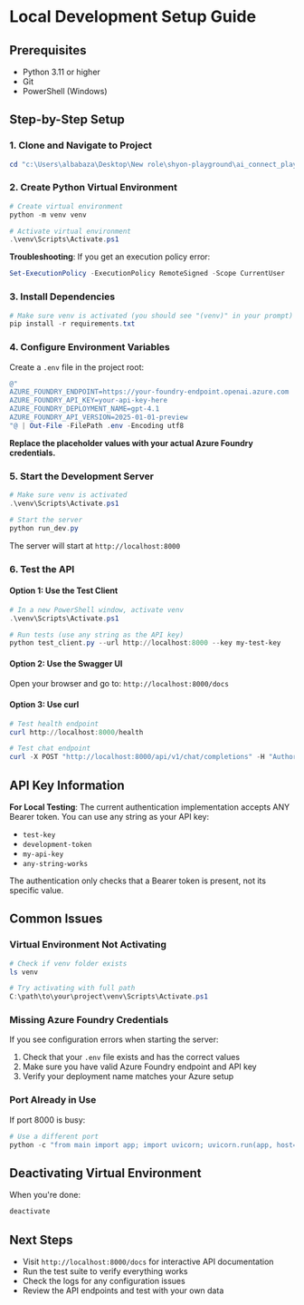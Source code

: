 # Local Development Setup Guide

## Prerequisites
- Python 3.11 or higher
- Git
- PowerShell (Windows)

## Step-by-Step Setup

### 1. Clone and Navigate to Project
```powershell
cd "c:\Users\albabaza\Desktop\New role\shyon-playground\ai_connect_playground\azure-foundry-api\ai-playground"
```

### 2. Create Python Virtual Environment
```powershell
# Create virtual environment
python -m venv venv

# Activate virtual environment
.\venv\Scripts\Activate.ps1
```

**Troubleshooting**: If you get an execution policy error:
```powershell
Set-ExecutionPolicy -ExecutionPolicy RemoteSigned -Scope CurrentUser
```

### 3. Install Dependencies
```powershell
# Make sure venv is activated (you should see "(venv)" in your prompt)
pip install -r requirements.txt
```

### 4. Configure Environment Variables
Create a `.env` file in the project root:
```powershell
@"
AZURE_FOUNDRY_ENDPOINT=https://your-foundry-endpoint.openai.azure.com
AZURE_FOUNDRY_API_KEY=your-api-key-here
AZURE_FOUNDRY_DEPLOYMENT_NAME=gpt-4.1
AZURE_FOUNDRY_API_VERSION=2025-01-01-preview
"@ | Out-File -FilePath .env -Encoding utf8
```

**Replace the placeholder values with your actual Azure Foundry credentials.**

### 5. Start the Development Server
```powershell
# Make sure venv is activated
.\venv\Scripts\Activate.ps1

# Start the server
python run_dev.py
```

The server will start at `http://localhost:8000`

### 6. Test the API

#### Option 1: Use the Test Client
```powershell
# In a new PowerShell window, activate venv
.\venv\Scripts\Activate.ps1

# Run tests (use any string as the API key)
python test_client.py --url http://localhost:8000 --key my-test-key
```

#### Option 2: Use the Swagger UI
Open your browser and go to: `http://localhost:8000/docs`

#### Option 3: Use curl
```powershell
# Test health endpoint
curl http://localhost:8000/health

# Test chat endpoint
curl -X POST "http://localhost:8000/api/v1/chat/completions" -H "Authorization: Bearer test-key" -H "Content-Type: application/json" -d '{\"message\": \"Hello!\", \"model\": \"gpt-4.1\", \"max_tokens\": 50}'
```

## API Key Information

**For Local Testing**: The current authentication implementation accepts ANY Bearer token. You can use any string as your API key:
- `test-key`
- `development-token` 
- `my-api-key`
- `any-string-works`

The authentication only checks that a Bearer token is present, not its specific value.

## Common Issues

### Virtual Environment Not Activating
```powershell
# Check if venv folder exists
ls venv

# Try activating with full path
C:\path\to\your\project\venv\Scripts\Activate.ps1
```

### Missing Azure Foundry Credentials
If you see configuration errors when starting the server:
1. Check that your `.env` file exists and has the correct values
2. Make sure you have valid Azure Foundry endpoint and API key
3. Verify your deployment name matches your Azure setup

### Port Already in Use
If port 8000 is busy:
```powershell
# Use a different port
python -c "from main import app; import uvicorn; uvicorn.run(app, host='0.0.0.0', port=8001)"
```

## Deactivating Virtual Environment
When you're done:
```powershell
deactivate
```

## Next Steps
- Visit `http://localhost:8000/docs` for interactive API documentation
- Run the test suite to verify everything works
- Check the logs for any configuration issues
- Review the API endpoints and test with your own data
